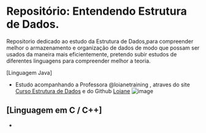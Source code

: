 # Repositório: Entendendo Estrutura de Dados.

Repositorio dedicado ao estudo da Estrutura de Dados,para compreender melhor o armazenamento e organização de dados de modo que possam ser usados da maneira mais eficientemente,
pretendo subir estudos de diferentes linguagens para compreender melhor a teoria. 

[Linguagem Java]
- Estudo acompanhando a Professora @loianetraining , atraves do site [Curso Estrutura de Dados](https://loiane.training/curso/estrutura-de-dados) e do Github [Loiane](https://github.com/loiane/estrutura-dados-algoritmos-java)
![image](https://github.com/Bea-Querubim/Estrutura-de-Dados/assets/88171648/c1a1faaa-f281-4192-880e-f932cf001e42)

[Linguagem em C / C++]
-
-